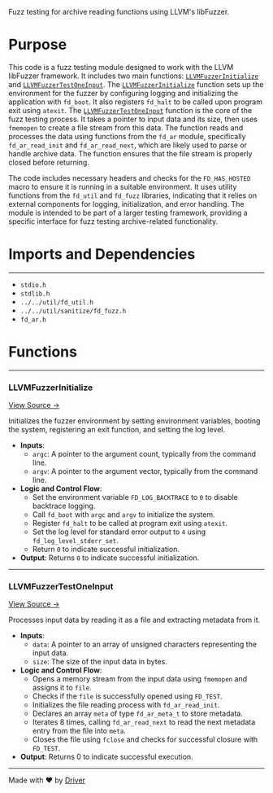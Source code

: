 <!--------------------------------------------------------------------------------->
<!-- IMPORTANT: This file is auto-generated by Driver (https://driver.ai). -------->
<!-- Manual edits may be overwritten on future commits. --------------------------->
<!--------------------------------------------------------------------------------->

Fuzz testing for archive reading functions using LLVM's libFuzzer.

# Purpose
This code is a fuzz testing module designed to work with the LLVM libFuzzer framework. It includes two main functions: [`LLVMFuzzerInitialize`](<#llvmfuzzerinitialize>) and [`LLVMFuzzerTestOneInput`](<#llvmfuzzertestoneinput>). The [`LLVMFuzzerInitialize`](<#llvmfuzzerinitialize>) function sets up the environment for the fuzzer by configuring logging and initializing the application with `fd_boot`. It also registers `fd_halt` to be called upon program exit using `atexit`. The [`LLVMFuzzerTestOneInput`](<#llvmfuzzertestoneinput>) function is the core of the fuzz testing process. It takes a pointer to input data and its size, then uses `fmemopen` to create a file stream from this data. The function reads and processes the data using functions from the `fd_ar` module, specifically `fd_ar_read_init` and `fd_ar_read_next`, which are likely used to parse or handle archive data. The function ensures that the file stream is properly closed before returning.

The code includes necessary headers and checks for the `FD_HAS_HOSTED` macro to ensure it is running in a suitable environment. It uses utility functions from the `fd_util` and `fd_fuzz` libraries, indicating that it relies on external components for logging, initialization, and error handling. The module is intended to be part of a larger testing framework, providing a specific interface for fuzz testing archive-related functionality.
# Imports and Dependencies

---
- `stdio.h`
- `stdlib.h`
- `../../util/fd_util.h`
- `../../util/sanitize/fd_fuzz.h`
- `fd_ar.h`


# Functions

---
### LLVMFuzzerInitialize<!-- {{#callable:LLVMFuzzerInitialize}} -->
[View Source →](<../../../../../src/util/archive/fuzz_ar.c#L12>)

Initializes the fuzzer environment by setting environment variables, booting the system, registering an exit function, and setting the log level.
- **Inputs**:
    - `argc`: A pointer to the argument count, typically from the command line.
    - `argv`: A pointer to the argument vector, typically from the command line.
- **Logic and Control Flow**:
    - Set the environment variable `FD_LOG_BACKTRACE` to `0` to disable backtrace logging.
    - Call `fd_boot` with `argc` and `argv` to initialize the system.
    - Register `fd_halt` to be called at program exit using `atexit`.
    - Set the log level for standard error output to `4` using `fd_log_level_stderr_set`.
    - Return `0` to indicate successful initialization.
- **Output**: Returns `0` to indicate successful initialization.


---
### LLVMFuzzerTestOneInput<!-- {{#callable:LLVMFuzzerTestOneInput}} -->
[View Source →](<../../../../../src/util/archive/fuzz_ar.c#L23>)

Processes input data by reading it as a file and extracting metadata from it.
- **Inputs**:
    - `data`: A pointer to an array of unsigned characters representing the input data.
    - `size`: The size of the input data in bytes.
- **Logic and Control Flow**:
    - Opens a memory stream from the input data using `fmemopen` and assigns it to `file`.
    - Checks if the `file` is successfully opened using `FD_TEST`.
    - Initializes the file reading process with `fd_ar_read_init`.
    - Declares an array `meta` of type `fd_ar_meta_t` to store metadata.
    - Iterates 8 times, calling `fd_ar_read_next` to read the next metadata entry from the file into `meta`.
    - Closes the file using `fclose` and checks for successful closure with `FD_TEST`.
- **Output**: Returns 0 to indicate successful execution.



---
Made with ❤️ by [Driver](https://www.driver.ai/)